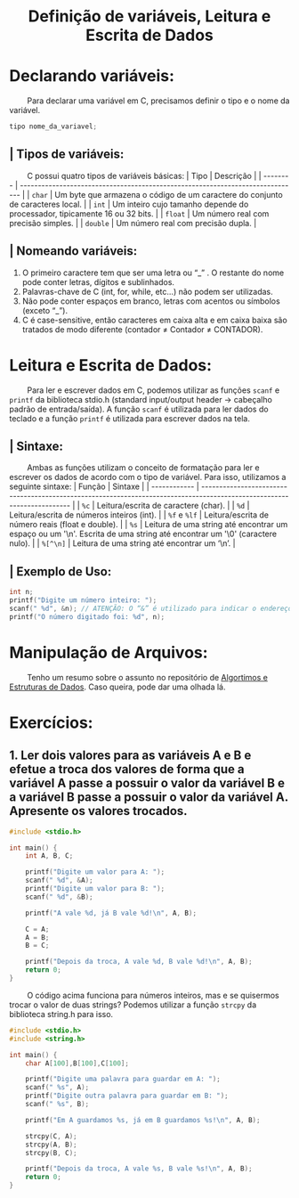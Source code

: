 <h1 align="center"> Definição de variáveis, Leitura e Escrita de Dados </h1>

# Declarando variáveis:
&emsp;&emsp; Para declarar uma variável em C, precisamos definir o tipo e o nome da variável.
~~~c
tipo nome_da_variavel;
~~~

## | Tipos de variáveis:
&emsp;&emsp; C possui quatro tipos de variáveis básicas:
| Tipo     | Descrição                                                                      |
| -------- | ------------------------------------------------------------------------------ |
| `char`   | Um byte que armazena o código de um caractere do conjunto de caracteres local. |
| `int`    | Um inteiro cujo tamanho depende do processador, tipicamente 16 ou 32 bits.     |
| `float`  | Um número real com precisão simples.                                           |
| `double` | Um número real com precisão dupla.                                             |

## | Nomeando variáveis:
1. O primeiro caractere tem que ser uma letra ou “_” . O restante do nome pode conter letras, dígitos e sublinhados.
2. Palavras-chave de C (int, for, while, etc...) não podem ser utilizadas.
3. Não pode conter espaços em branco, letras com acentos ou símbolos (exceto  “_”).
4. C é case-sensitive, então caracteres em caixa alta e em caixa baixa são tratados de modo diferente (contador ≠ Contador ≠ CONTADOR).



# Leitura e Escrita de Dados:
&emsp;&emsp; Para ler e escrever dados em C, podemos utilizar as funções `scanf` e `printf` da biblioteca stdio.h (standard input/output header -> cabeçalho padrão de entrada/saída). A função `scanf` é utilizada para ler dados do teclado e a função `printf` é utilizada para escrever dados na tela. 

## | Sintaxe:
&emsp;&emsp; Ambas as funções utilizam o conceito de formatação para ler e escrever os dados de acordo com o tipo de variável. Para isso, utilizamos a seguinte sintaxe:
| Função       | Sintaxe                                                                                                                 |
| ------------ | ----------------------------------------------------------------------------------------------------------------------- |
| `%c`         | Leitura/escrita de caractere (char).                                                                                    |
| `%d`         | Leitura/escrita de números inteiros (int).                                                                              |
| `%f` e `%lf` | Leitura/escrita de número reais (float e double).                                                                       |
| `%s`         | Leitura de uma string até encontrar um espaço ou um '\n'. Escrita de uma string até encontrar um '\0' (caractere nulo). |
| `%[^\n]`     | Leitura de uma string até encontrar um ‘\n’.                                                                            |

## | Exemplo de Uso:
~~~c
int n;
printf("Digite um número inteiro: ");
scanf(" %d", &n); // ATENÇÃO: O “&” é utilizado para indicar o endereço da variável. Isso fica mais claro quando estudarmos funções e ponteiros.
printf("O número digitado foi: %d", n);
~~~

# Manipulação de Arquivos:
&emsp;&emsp; Tenho um resumo sobre o assunto no repositório de [Algortimos e Estruturas de Dados](https://github.com/Assaoka/UNIFESP--Algoritmos_e_Estruturas_de_Dados_I/tree/main/Aulas/%5B%20%204%20%5D%20Manipula%C3%A7%C3%A3o%20de%20Arquivos). Caso queira, pode dar uma olhada lá.


# Exercícios:
## 1. Ler dois valores para as variáveis A e B e efetue a troca dos valores de forma que a variável A passe a possuir o valor da variável B e a variável B passe a possuir o valor da variável A. Apresente os valores trocados.

~~~c
#include <stdio.h>

int main() {
	int A, B, C;

	printf("Digite um valor para A: ");
	scanf(" %d", &A);
	printf("Digite um valor para B: ");
	scanf(" %d", &B);

	printf("A vale %d, já B vale %d!\n", A, B);

	C = A;
	A = B;
	B = C;

	printf("Depois da troca, A vale %d, B vale %d!\n", A, B);
	return 0;
}
~~~

&emsp;&emsp; O código acima funciona para números inteiros, mas e se quisermos trocar o valor de duas strings? Podemos utilizar a função `strcpy` da biblioteca string.h para isso.

~~~c
#include <stdio.h>
#include <string.h>

int main() {
	char A[100],B[100],C[100];

	printf("Digite uma palavra para guardar em A: ");
	scanf(" %s", A);
	printf("Digite outra palavra para guardar em B: ");
	scanf(" %s", B);

	printf("Em A guardamos %s, já em B guardamos %s!\n", A, B);

	strcpy(C, A);
	strcpy(A, B);
	strcpy(B, C);

	printf("Depois da troca, A vale %s, B vale %s!\n", A, B);
	return 0;
}
~~~

#
